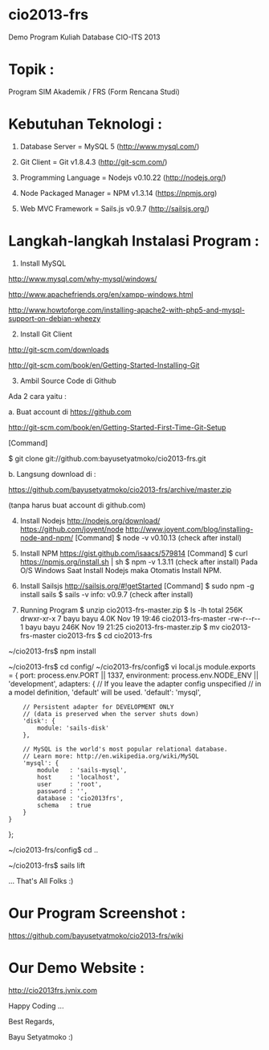 cio2013-frs
===========
Demo Program Kuliah Database CIO-ITS 2013

Topik :
=======
Program SIM Akademik / FRS (Form Rencana Studi)

Kebutuhan Teknologi :
=====================
01. Database Server = MySQL 5 (http://www.mysql.com/)

02. Git Client = Git v1.8.4.3 (http://git-scm.com/)  

03. Programming Language = Nodejs v0.10.22 (http://nodejs.org/)

04. Node Packaged Manager = NPM v1.3.14 (https://npmjs.org)

05. Web MVC Framework = Sails.js v0.9.7 (http://sailsjs.org/)


Langkah-langkah Instalasi Program :
===================================
01. Install MySQL

http://www.mysql.com/why-mysql/windows/

http://www.apachefriends.org/en/xampp-windows.html

http://www.howtoforge.com/installing-apache2-with-php5-and-mysql-support-on-debian-wheezy


02. Install Git Client

http://git-scm.com/downloads

http://git-scm.com/book/en/Getting-Started-Installing-Git


03. Ambil Source Code di Github

Ada 2 cara yaitu :

a. Buat account di https://github.com

http://git-scm.com/book/en/Getting-Started-First-Time-Git-Setup

[Command] 

$ git clone git://github.com:bayusetyatmoko/cio2013-frs.git

b. Langsung download di : 

https://github.com/bayusetyatmoko/cio2013-frs/archive/master.zip

(tanpa harus buat account di github.com)


04. Install Nodejs
http://nodejs.org/download/
https://github.com/joyent/node
http://www.joyent.com/blog/installing-node-and-npm/
[Command]
$ node -v
v0.10.13
(check after install)

05. Install NPM
https://gist.github.com/isaacs/579814
[Command]
$ curl https://npmjs.org/install.sh | sh
$ npm -v
1.3.11
(check after install)
Pada O/S Windows Saat Install Nodejs maka Otomatis Install NPM.

06. Install Sailsjs
http://sailsjs.org/#!getStarted
[Command]
$ sudo npm -g install sails
$ sails -v
info: v0.9.7
(check after install)

07. Running Program
$ unzip cio2013-frs-master.zip
$ ls -lh
total 256K
drwxr-xr-x 7 bayu bayu 4.0K Nov 19 19:46 cio2013-frs-master
-rw-r--r-- 1 bayu bayu 246K Nov 19 21:25 cio2013-frs-master.zip
$ mv cio2013-frs-master cio2013-frs
$ cd cio2013-frs

~/cio2013-frs$ npm install

~/cio2013-frs$ cd config/
~/cio2013-frs/config$ vi local.js
module.exports = {
  port: process.env.PORT || 1337,
  environment: process.env.NODE_ENV || 'development',
	adapters: {
		// If you leave the adapter config unspecified 
		// in a model definition, 'default' will be used.
		'default': 'mysql',

		// Persistent adapter for DEVELOPMENT ONLY
		// (data is preserved when the server shuts down)
		'disk': {
			module: 'sails-disk'
		},
		
		// MySQL is the world's most popular relational database.
		// Learn more: http://en.wikipedia.org/wiki/MySQL
		'mysql': {
			module   : 'sails-mysql',
			host     : 'localhost',
			user     : 'root',
			password : '',
			database : 'cio2013frs',
			schema   : true
		}
	}
};

~/cio2013-frs/config$ cd ..

~/cio2013-frs$ sails lift

... That's All Folks :)


Our Program Screenshot : 
========================
https://github.com/bayusetyatmoko/cio2013-frs/wiki

Our Demo Website :
==================
http://cio2013frs.jvnix.com

Happy Coding ...

Best Regards,

Bayu Setyatmoko :)

